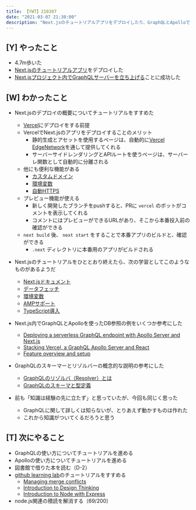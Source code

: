 ```yaml
---
title: 【YWT】210307
date: "2021-03-07 21:30:00"
description: "Next.jsのチュートリアルアプリをデプロイしたり、GraphQLとApolloで"
---
```


## [Y] やったこと

- 4.7m歩いた
- [Next.jsのチュートリアルアプリ](https://nextjs-tutorial-gilt.vercel.app/)をデプロイした
- [Next.jsプロジェクト内でGraphQLサーバーを立ち上げる](https://twitter.com/camomile_cafe/status/1368512651626639363)ことに成功した


## [W] わかったこと

- Next.jsのデプロイの概要についてチュートリアルをすすめた
  - [Vercel](https://vercel.com/)にデプロイをする前提
  - VercelでNext.jsのアプリをデプロイすることのメリット
      - 静的生成とアセットを使用するページは、自動的に[Vercel EdgeNetwork](https://vercel.com/docs/edge-network/overview)を通して提供してくれる
      - サーバーサイドレンダリングとAPIルートを使うページは、サーバーレ関数として自動的に分離される
  - 他にも便利な機能がある
      - [カスタムドメイン](https://vercel.com/docs/custom-domains)
      - [環境変数](https://nextjs.org/docs/basic-features/environment-variables)
      - [自動HTTPS](https://nextjs.org/docs/basic-features/environment-variables)
  - プレビュー機能が使える
      - 新しく開発したブランチをpushすると、PRに `vercel` のボットがコメントを表示してくれる
      - コメントにはプレビューができるURLがあり、そこから本番投入前の確認ができる
  - `next build` 後、 `next start` をすることで本番アプリのビルドと、確認ができる
      - `.next` ディレクトリに本番用のアプリがビルドされる

- Next.jsのチュートリアルをひととおり終えたら、次の学習としてこのようなものがあるようだ
  - [Next.jsドキュメント](https://nextjs.org/docs)
  - [データフェッチ](https://nextjs.org/docs/basic-features/data-fetching)
  - [環境変数](https://nextjs.org/docs/basic-features/environment-variables)
  - [AMPサポート](https://nextjs.org/docs/advanced-features/amp-support/introduction)
  - [TypeScript導入](https://nextjs.org/learn/excel/typescript)

- Next.js内でGraphQLとApolloを使ったDB参照の例をいくつか参考にした
  - [Deploying a serverless GraphQL endpoint with Apollo Server and Next.js](https://apuyou.io/blog/serverless-graphql-apollo-server-nextjs)
  - [Stacking Vercel, a GraphQL Apollo Server and React](https://dev.to/preciouschicken/stacking-vercel-a-graphql-apollo-server-and-react-2l55)
  - [Feature overview and setup](https://odyssey.apollographql.com/lift-off-part1/feature-overview-and-setup)

- GraphQLのスキーマーとリゾルバーの概念的な説明の参考にした
  - [GraphQLのリゾルバ（Resolver）とは](https://qiita.com/NagaokaKenichi/items/86272f2f654070b06488)
  - [GraphQLのスキーマと型定義](https://qiita.com/NagaokaKenichi/items/d341dc092012e05d6606)

- 前も「知識は経験の先に立たず」と思っていたが、今回も同じく思った
  - GraphQLに関して詳しくは知らないが、とりあえず動かすものは作れた
  - これから知識がついてくるだろうと思う

## [T] 次にやること

- GraphQLの使い方についてチュートリアルを進める
- Apolloの使い方についてチュートリアルを進める
- 図書館で借りた本を読む（D-2）
- [github learning lab](https://lab.github.com/githubtraining)のチュートリアルをすすめる
  - [Managing merge conflicts](https://lab.github.com/githubtraining/managing-merge-conflicts)
  - [Introduction to Design Thinking](https://lab.github.com/githubtraining/introduction-to-design-thinking)
  - [Introduction to Node with Express](https://lab.github.com/everydeveloper/introduction-to-node-with-express)
- node.js関連の積読を解消する（69/200）
